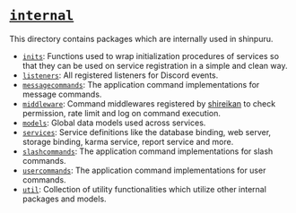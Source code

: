 # [`internal`](internal/)

This directory contains packages which are internally used in shinpuru.

- [`inits`](inits/): Functions used to wrap initialization procedures of services so that they can be used on service registration in a simple and clean way.
- [`listeners`](listeners/): All registered listeners for Discord events.
- [`messagecommands`](messagecommands/): The application command implementations for message commands.
- [`middleware`](middleware/): Command middlewares registered by [shireikan](https://github.com/zekrotja/shireikan) to check permission, rate limit and log on command execution.
- [`models`](models/): Global data models used across services.
- [`services`](services/): Service definitions like the database binding, web server, storage binding, karma service, report service and more.
- [`slashcommands`](slashcommands/): The application command implementations for slash commands.
- [`usercommands`](usercommands/): The application command implementations for user commands.
- [`util`](util/): Collection of utility functionalities which utilize other internal packages and models.